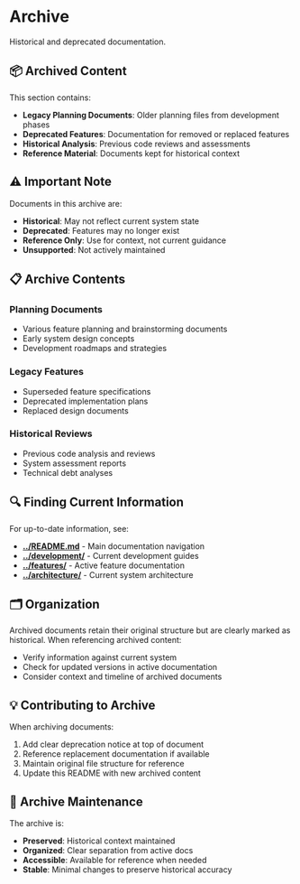 # Archive

Historical and deprecated documentation.

## 📦 Archived Content

This section contains:
- **Legacy Planning Documents**: Older planning files from development phases
- **Deprecated Features**: Documentation for removed or replaced features
- **Historical Analysis**: Previous code reviews and assessments
- **Reference Material**: Documents kept for historical context

## ⚠️ Important Note

Documents in this archive are:
- **Historical**: May not reflect current system state
- **Deprecated**: Features may no longer exist
- **Reference Only**: Use for context, not current guidance
- **Unsupported**: Not actively maintained

## 📋 Archive Contents

### Planning Documents
- Various feature planning and brainstorming documents
- Early system design concepts
- Development roadmaps and strategies

### Legacy Features  
- Superseded feature specifications
- Deprecated implementation plans
- Replaced design documents

### Historical Reviews
- Previous code analysis and reviews
- System assessment reports
- Technical debt analyses

## 🔍 Finding Current Information

For up-to-date information, see:
- **[../README.md](../README.md)** - Main documentation navigation
- **[../development/](../development/)** - Current development guides
- **[../features/](../features/)** - Active feature documentation
- **[../architecture/](../architecture/)** - Current system architecture

## 🗂️ Organization

Archived documents retain their original structure but are clearly marked as historical. When referencing archived content:
- Verify information against current system
- Check for updated versions in active documentation
- Consider context and timeline of archived documents

## 💡 Contributing to Archive

When archiving documents:
1. Add clear deprecation notice at top of document
2. Reference replacement documentation if available
3. Maintain original file structure for reference
4. Update this README with new archived content

## 🔄 Archive Maintenance

The archive is:
- **Preserved**: Historical context maintained
- **Organized**: Clear separation from active docs
- **Accessible**: Available for reference when needed
- **Stable**: Minimal changes to preserve historical accuracy